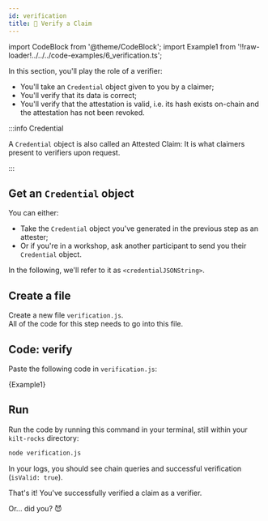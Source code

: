 ```yaml
---
id: verification
title: 🔐 Verify a Claim
---
```


import CodeBlock from '@theme/CodeBlock';
import Example1 from '!!raw-loader!../../../code-examples/6_verification.ts';

In this section, you'll play the role of a <span class="label-role verifier">verifier</span>:

- You'll take an `Credential` object given to you by a <span class="label-role claimer">claimer</span>;
- You'll verify that its data is correct;
- You'll verify that the attestation is valid, i.e. its hash exists on-chain and the attestation has not been revoked.

:::info Credential

A `Credential` object is also called an Attested Claim: It is what <span class="label-role claimer">claimers</span> present to <span class="label-role verifier">verifiers</span> upon request.

:::

## Get an `Credential` object

You can either:

- Take the `Credential` object you've generated in the previous step as an <span class="label-role attester">attester</span>;
- Or if you're in a workshop, ask another participant to send you their `Credential` object.

In the following, we'll refer to it as `<credentialJSONString>`.

## Create a file

Create a new file `verification.js`.  
All of the code for this step needs to go into this file.

## Code: verify

Paste the following code in `verification.js`:

<CodeBlock className="language-ts">
  {Example1}
</CodeBlock>

## Run

Run the code by running this command in your terminal, still within your `kilt-rocks` directory:

```bash
node verification.js
```

In your logs, you should see chain queries and successful verification (`isValid: true`).

That's it!
You've successfully verified a claim as a <span class="label-role verifier">verifier</span>.

Or... did you? 😈
